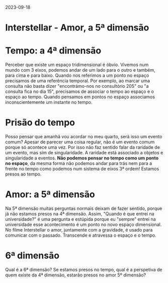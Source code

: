 2023-09-18
# Interstellar - Amor, a 5ª dimensão

# Tempo: a 4ª dimensão
Perceber que existe um espaço tridimensional é óbvio. Vivemos num mundo com 3 eixos, podemos andar de um
lado para o outro e também, para cima e para baixo. Quando nos referimos a um ponto no espaço precisamos
de uma referência temporal. Por exemplo, ao marcar uma consulta não basta dizer "encontrámo-nos no
consultório 205" ou "a consulta fica no dia 15", precisamos de associar o tempo ao espaço e o espaço ao
tempo. Quando pensamos em pontos no espaço associamos inconscientemente um instante no tempo.

# Prisão do tempo
Posso pensar que amanhã vou acordar no meu quarto, será isso um evento comum? Apesar de parecer uma
coisa regular, não é um evento comum porque só acontece uma vez. Por isso não faz sentido falar da
raridade de um evento, mas sim de singularidade. A raridade está associado a objetos e singularidade a
eventos. **Não podemos pensar no tempo como um ponto no espaço**, da mesma forma não podemos andar para trás
nem para a frente no tempo como podemos num sistema de eixos 3ª ordem! Estamos presos ao tempo.

# Amor: a 5ª dimensão
Na 5ª dimensão muitas perguntas normais deixam de fazer sentido, porque já não estamos presos na 4ª
dimensão. Assim, "Quando é que entrei na universidade?" é uma pergunta e estúpida porque eu "sempre" entrei na
universidade esse acontecimento é um ponto no novo espaço dimensional.
No filme Interstellar o amor, juntamente com a gravidade, é usado para comunicar com o passado. Transcende
e atravessa o espaço e o tempo.

# 6ª dimensão
Qual é a 6ª dimensão?
Se estamos presos no tempo, qual é a perspetiva de quem existe da 4ª dimensão, estarão presos no amor 5º
dimensão?
